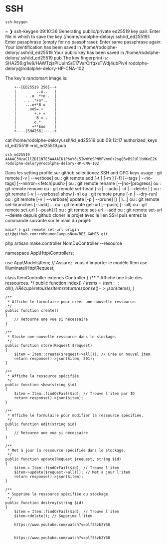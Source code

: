 # SSH 

    ssh-keygen  

~ ❯ ssh-keygen                                                                                                                                                                 09:10:36
Generating public/private ed25519 key pair.
Enter file in which to save the key (/home/rodolphe-delory/.ssh/id_ed25519): 
Enter passphrase (empty for no passphrase): 
Enter same passphrase again: 
Your identification has been saved in /home/rodolphe-delory/.ssh/id_ed25519
Your public key has been saved in /home/rodolphe-delory/.ssh/id_ed25519.pub
The key fingerprint is:
SHA256:g1w8/HAWTzjsPIUuInS/E17VarCrfqxsTWdj4ubPiv4 rodolphe-delory@rodolphe-delory-HP-CNA-102


The key's randomart image is:

        +--[ED25519 256]--+
        |         ..o..   |
        |    . .o  *+o .  |
        |   . . .*+o*..   |
        |    ...o+*B o    |
        |     .ooS=.+     |
        |        +.+ =    |
        |         B = .   |
        |       .o.*.     |
        |       +**Eoo    |
        +----[SHA256]-----+


cat /home/rodolphe-delory/.ssh/id_ed25519.pub                                                                                                                              09:12:17
authorized_keys  id_ed25519       =>id_ed25519.pub 

    ssh-ed25519 AAAAC3NzaC1lZDI1NTE5AAAAIK1P6oY6L5IwWYeSPNMFVmmO+2sgQ3vB9JUllbNKoE2K rodolphe-delory@rodolphe-delory-HP-CNA-102

Dans les setting profile sur github selectionez SSH and GPG keys
usage : git remote [-v | --verbose]
   ou : git remote add [-t <branche>] [-m <master>] [-f] [--tags | --no-tags] [--mirror=<fetch|push>] <nom> <url>
   ou : git remote rename [--[no-]progress] <ancien> <nouveau>
   ou : git remote remove <nom>
   ou : git remote set-head <nom> (-a | --auto | -d | --delete | <branche>)
   ou : git remote [-v | --verbose] show [-n] <nom>
   ou : git remote prune [-n | --dry-run] <nom>
   ou : git remote [-v | --verbose] update [-p | --prune] [(<groupe> | <distante>)...]
   ou : git remote set-branches [--add] <nom> <branche>...
   ou : git remote get-url [--push] [--all] <nom>
   ou : git remote set-url [--push] <nom> <nouvelle-URL> [<ancienne-URL>]
   ou : git remote set-url --add <nom> <nouvelle-URL>
   ou : git remote set-url --delete <nom> <url>
depuis github cloner le projet avec le lien SSH puis entrez la commande suivante sur le main du projet:

    main* ❯ git remote set-url origin git@github.com:rmMoumenCampusNum/REZ_GAMES.git


php artisan make:controller NomDuController --resource

namespace App\Http\Controllers;

use App\Models\Item; // Assurez-vous d'importer le modèle Item
use Illuminate\Http\Request;

class ItemController extends Controller
{
    /**
     * Affiche une liste des ressources.
     */
    public function index()
    {
        $items = Item::all(); // Récupère tous les items
        return response()->json($items);
    }

    /**
     * Affiche le formulaire pour créer une nouvelle ressource.
     */
    public function create()
    {
        // Retourne une vue si nécessaire
    }

    /**
     * Stocke une nouvelle ressource dans le stockage.
     */
    public function store(Request $request)
    {
        $item = Item::create($request->all()); // Crée un nouvel item
        return response()->json($item, 201);
    }

    /**
     * Affiche la ressource spécifiée.
     */
    public function show(string $id)
    {
        $item = Item::findOrFail($id); // Trouve l'item par ID
        return response()->json($item);
    }

    /**
     * Affiche le formulaire pour modifier la ressource spécifiée.
     */
    public function edit(string $id)
    {
        // Retourne une vue si nécessaire
    }

    /**
     * Met à jour la ressource spécifiée dans le stockage.
     */
    public function update(Request $request, string $id)
    {
        $item = Item::findOrFail($id); // Trouve l'item
        $item->update($request->all()); // Met à jour l'item
        return response()->json($item);
    }

    /**
     * Supprime la ressource spécifiée du stockage.
     */
    public function destroy(string $id)
    {
        $item = Item::findOrFail($id); // Trouve l'item
        $item->delete(); // Supprime l'item
        
        https://www.youtube.com/watch?v=olf35zb2YS0


        https://www.youtube.com/watch?v=olf35zb2YS0